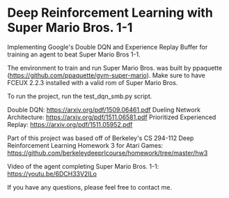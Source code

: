 # Deep Reinforcement Learning with Super Mario Bros. 1-1
Implementing Google's Double DQN and Experience Replay Buffer for training an agent to beat Super Mario Bros 1-1.

The environment to train and run Super Mario Bros. was built by ppaquette (https://github.com/ppaquette/gym-super-mario).
Make sure to have FCEUX 2.2.3 installed with a valid rom of Super Mario Bros.

To run the project, run the test_dqn_smb.py script.

Double DQN: https://arxiv.org/pdf/1509.06461.pdf
Dueling Network Architecture: https://arxiv.org/pdf/1511.06581.pdf
Prioritized Experienced Replay: https://arxiv.org/pdf/1511.05952.pdf

Part of this project was based off of  Berkeley's CS 294-112 Deep Reinforcement Learning Homework 3 for Atari Games: https://github.com/berkeleydeeprlcourse/homework/tree/master/hw3

Video of the agent completing Super Mario Bros. 1-1: https://youtu.be/6DCH33V2ILo

If you have any questions, please feel free to contact me.
